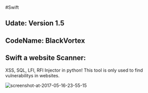 #Swift

Udate: Version 1.5
----------
CodeName: BlackVortex
----------
Swift a website Scanner:
-------------

XSS, SQL, LFI, RFI Injector in python! This tool is only used to find vulnerabilitys in websites.













![screenshot-at-2017-05-16-23-55-15](https://cloud.githubusercontent.com/assets/28690112/26138387/b1d46938-3a7d-11e7-9c5f-378e60c261a6.png)

